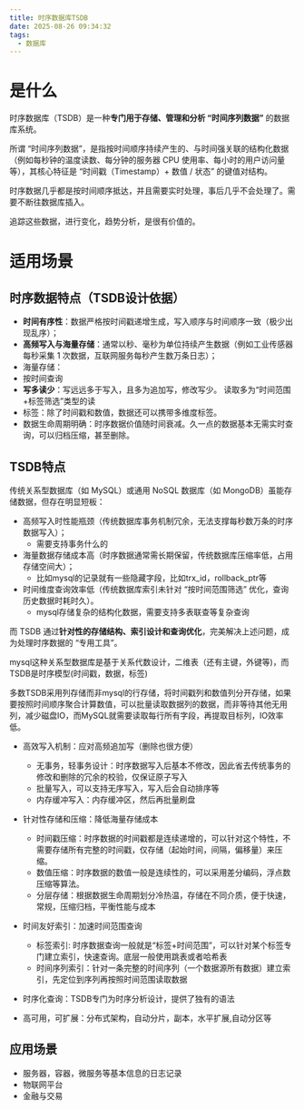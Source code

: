 ```yaml
---
title: 时序数据库TSDB
date: 2025-08-26 09:34:32
tags:
  - 数据库
---
```


# 是什么

时序数据库（TSDB）是一种**专门用于存储、管理和分析 “时间序列数据”** 的数据库系统。

所谓 “时间序列数据”，是指按时间顺序持续产生的、与时间强关联的结构化数据（例如每秒钟的温度读数、每分钟的服务器 CPU 使用率、每小时的用户访问量等），其核心特征是 “时间戳（Timestamp）+ 数值 / 状态” 的键值对结构。

时序数据几乎都是按时间顺序抵达，并且需要实时处理，事后几乎不会处理了。需要不断往数据库插入。

追踪这些数据，进行变化，趋势分析，是很有价值的。



# 适用场景

## 时序数据特点（TSDB设计依据）

- **时间有序性**：数据严格按时间戳递增生成，写入顺序与时间顺序一致（极少出现乱序）；
- **高频写入与海量存储**：通常以秒、毫秒为单位持续产生数据（例如工业传感器每秒采集 1 次数据，互联网服务每秒产生数万条日志）；
- 海量存储：
- 按时间查询
-  **写多读少**：写远远多于写入，且多为追加写，修改写少。  读取多为“时间范围+标签筛选”类型的读
-  标签：除了时间戳和数值，数据还可以携带多维度标签。
-  数据生命周期明确：时序数据价值随时间衰减。久一点的数据基本无需实时查询，可以归档压缩，甚至删除。



## TSDB特点



传统关系型数据库（如 MySQL）或通用 NoSQL 数据库（如 MongoDB）虽能存储数据，但存在明显短板：

- 高频写入时性能瓶颈（传统数据库事务机制冗余，无法支撑每秒数万条的时序数据写入）；
  - 需要支持事务什么的
- 海量数据存储成本高（时序数据通常需长期保留，传统数据库压缩率低，占用存储空间大）；
  - 比如mysql的记录就有一些隐藏字段，比如trx_id，rollback_ptr等
- 时间维度查询效率低（传统数据库索引未针对 “按时间范围筛选” 优化，查询历史数据时耗时久）。
  - mysql存储复杂的结构化数据，需要支持多表联查等复杂查询


而 TSDB 通过**针对性的存储结构、索引设计和查询优化**，完美解决上述问题，成为处理时序数据的 “专用工具”。

mysql这种关系型数据库是基于关系代数设计，二维表（还有主键，外键等)，而TSDB是时序模型(时间戳，数据，标签)

多数TSDB采用列存储而非mysql的行存储，将时间戳列和数值列分开存储，如果要按照时间顺序聚合计算数值，可以批量读取数据列的数据，而非等待其他无用列，减少磁盘IO，而MySQL就需要读取每行所有字段，再提取目标列，IO效率低。



- 高效写入机制：应对高频追加写（删除也很方便）

  - 无事务，轻事务设计：时序数据写入后基本不修改，因此省去传统事务的修改和删除的冗余的校验，仅保证原子写入
  - 批量写入，可以支持无序写入，写入后会自动排序等
  - 内存缓冲写入：内存缓冲区，然后再批量刷盘

- 针对性存储和压缩：降低海量存储成本

  - 时间戳压缩：时序数据的时间戳都是连续递增的，可以针对这个特性，不需要存储所有完整的时间戳，仅存储（起始时间，间隔，偏移量）来压缩。
  - 数值压缩：时序数据的数值一般是连续性的，可以采用差分编码，浮点数压缩等算法。
  - 分层存储：根据数据生命周期划分冷热温，存储在不同介质，便于快速，常规，压缩归档，平衡性能与成本

- 时间友好索引：加速时间范围查询

  - 标签索引: 时序数据查询一般就是“标签+时间范围”，可以针对某个标签专门建立索引，快速查询。底层一般使用跳表或者哈希表
  - 时间序列索引：针对一条完整的时间序列（一个数据源所有数据）建立索引，先定位到序列再按照时间范围读取数据

- 时序化查询：TSDB专门为时序分析设计，提供了独有的语法

- 高可用，可扩展：分布式架构，自动分片，副本，水平扩展,自动分区等

  



## 应用场景

- 服务器，容器，微服务等基本信息的日志记录
- 物联网平台
- 金融与交易
